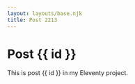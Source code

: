 ```yaml
---
layout: layouts/base.njk
title: Post 2213
---
```


# Post {{ id }}

This is post {{ id }} in my Eleventy project.
